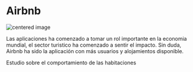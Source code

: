 # Airbnb

<img src="https://dernegocios.uexternado.edu.co/wp-content/uploads/sites/2/2020/01/airbnb-3399753_1920-1-1400x793.jpg" alt="centered image" id="logo" data-height-percentage="100" data-actual-width="140" data-actual-height="55" class="center">

Las aplicaciones ha comenzado a tomar un rol importante en la economia mundial, el sector turistico ha comenzado a sentir el impacto. Sin duda, Airbnb ha sido la aplicación con más usuarios y alojamientos disponible.

Estudio sobre el comportamiento de las habitaciones
